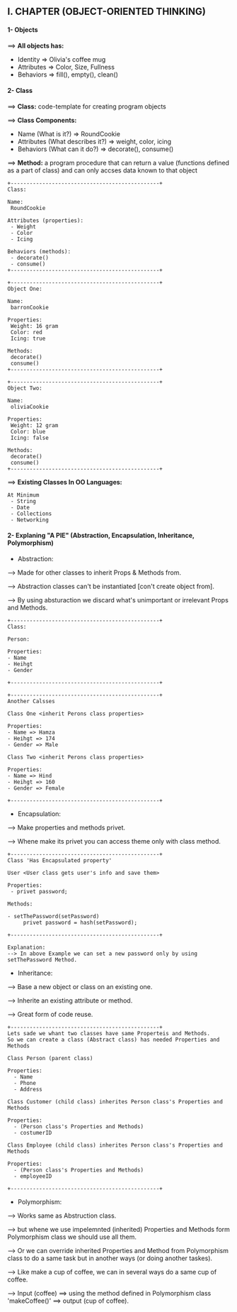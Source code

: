 ## I. CHAPTER (OBJECT-ORIENTED THINKING)

#### 1- Objects

==> **All objects has:**

- Identity => Olivia's coffee mug
- Attributes => Color, Size, Fullness
- Behaviors => fill(), empty(), clean()

#### 2- Class

==> **Class:** code-template for creating program objects

==> **Class Components:**
 
 - Name (What is it?) => RoundCookie
 - Attributes (What describes it?) => weight, color, icing
 - Behaviors (What can it do?) => decorate(), consume()
 
 ==> **Method:** a program procedure that can return a value (functions defined as a part of class) and can only accses data known to that object
 
 ```
+-----------------------------------------------+
Class:
 
 Name: 
  RoundCookie
            
 Attributes (properties): 
  - Weight
  - Color
  - Icing
    
 Behaviors (methods):             
  - decorate()
  - consume()
+-----------------------------------------------+

+-----------------------------------------------+
Object One:

 Name: 
  barronCookie
            
 Properties:
  Weight: 16 gram
  Color: red
  Icing: true
    
 Methods:           
  decorate()
  consume()
+-----------------------------------------------+

+-----------------------------------------------+
Object Two:

 Name: 
  oliviaCookie
            
 Properties:
  Weight: 12 gram
  Color: blue
  Icing: false
    
 Methods:           
  decorate()
  consume()
+-----------------------------------------------+
```

 ==> **Existing Classes In OO Languages:** 
 
 ```
 At Minimum
  - String
  - Date
  - Collections
  - Networking
 ```

#### 2- Explaning "A PIE" (Abstraction, Encapsulation, Inheritance, Polymorphism)


- Abstraction:
 
--> Made for other classes to inherit Props & Methods from.

--> Abstraction classes can't be instantiated [con't create object from].

--> By using absturaction we discard what's unimportant or irrelevant Props and Methods.

  ```
+-----------------------------------------------+
Class:
 
 Person: 
            
Properties: 
  - Name
  - Heihgt
  - Gender
    
+-----------------------------------------------+

+-----------------------------------------------+
Another Calsses

Class One <inherit Perons class properties>
            
Properties: 
  - Name => Hamza
  - Heihgt => 174
  - Gender => Male
    
Class Two <inherit Perons class properties>
            
Properties: 
  - Name => Hind
  - Heihgt => 160
  - Gender => Female
    
+-----------------------------------------------+

 ```
 
 - Encapsulation:
 
--> Make properties and methods privet.

--> Whene make its privet you can access theme only with class method.


 ```
+-----------------------------------------------+
Class 'Has Encapsulated property'

User <User class gets user's info and save them>
            
Properties: 
  - privet password;
    
Methods:

- setThePassword(setPassword)
      privet password = hash(setPassword);
 
+-----------------------------------------------+

 Explanation:
 --> In above Example we can set a new password only by using setThePassword Method.
 ```

 - Inheritance:
 
--> Base a new object or class on an existing one.

--> Inherite an existing attribute or method.

--> Great form of code reuse.

```
+-----------------------------------------------+
Lets sade we whant two classes have same Properteis and Methods.
So we can create a class (Abstract class) has needed Properties and Methods

Class Person (parent class)

Properties: 
  - Name
  - Phone
  - Address

Class Customer (child class) inherites Person class's Properties and Methods
            
Properties: 
  - (Person class's Properties and Methods)
  - costumerID
    
Class Employee (child class) inherites Person class's Properties and Methods
            
Properties: 
  - (Person class's Properties and Methods)
  - employeeID
 
+-----------------------------------------------+
 ```

- Polymorphism:
 
--> Works same as Abstruction class.

--> but whene we use impelemnted (inherited) Properties and Methods form Polymorphism class we should use all them.

--> Or we can override inherited Properties and Method from Polymorphism class to do a same task but in another ways (or doing another taskes).

--> Like make a cup of coffee, we can in several ways do a same cup of coffee.

--> Input (coffee) ==> using the method defined in Polymorphism class 'makeCoffee()' ==> output (cup of coffee).

